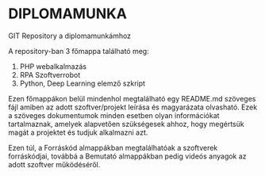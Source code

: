 # DIPLOMAMUNKA
GIT Repository a diplomamunkámhoz

A repository-ban 3 főmappa található meg:
1. PHP webalkalmazás
2. RPA Szoftverrobot
3. Python, Deep Learning elemző szkript

Ezen főmappákon belül mindenhol megtalálható egy README.md szöveges fájl amiben az adott szoftver/projekt leírása és magyarázata olvasható. Ezek a szöveges dokumentumok minden esetben olyan információkat tartalmaznak, amelyek alapvetően szükségesek ahhoz, hogy megértsük magát a projektet és tudjuk alkalmazni azt.

Ezen túl, a Forráskód almappákban megtalálhatóak a szoftverek forráskódjai, továbbá a Bemutató almappákban pedig videós anyagok az adott szoftver működéséről.
